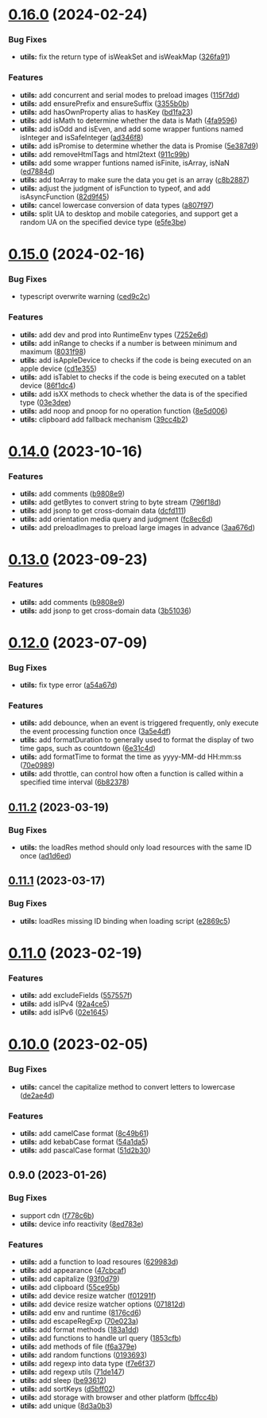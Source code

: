 # [0.16.0](https://github.com/chengpeiquan/bassist/compare/utils@0.15.0...utils@0.16.0) (2024-02-24)


### Bug Fixes

* **utils:** fix the return type of isWeakSet and isWeakMap ([326fa91](https://github.com/chengpeiquan/bassist/commit/326fa918095ba020f72114f35ca487594ba160cd))


### Features

* **utils:** add concurrent and serial modes to preload images ([115f7dd](https://github.com/chengpeiquan/bassist/commit/115f7dd7990f1a44c75c6427d04b10e60d456e0f))
* **utils:** add ensurePrefix and ensureSuffix ([3355b0b](https://github.com/chengpeiquan/bassist/commit/3355b0bd629f579a0c5ec0b9558cf5dfcf4a7d5e))
* **utils:** add hasOwnProperty alias to hasKey ([bd1fa23](https://github.com/chengpeiquan/bassist/commit/bd1fa236ab423918a193aa8bb74443f5ae82ad43))
* **utils:** add isMath to determine whether the data is Math ([4fa9596](https://github.com/chengpeiquan/bassist/commit/4fa95964558096b2b21f28f5392a07fc00d5389c))
* **utils:** add isOdd and isEven, and add some wrapper funtions named isInteger and isSafeInteger ([ad346f8](https://github.com/chengpeiquan/bassist/commit/ad346f8cb54e862db5862360f5a81f58b1e0c431))
* **utils:** add isPromise to determine whether the data is Promise ([5e387d9](https://github.com/chengpeiquan/bassist/commit/5e387d929a4c95ea254727e70fdfcddce3176adf))
* **utils:** add removeHtmlTags and html2text ([911c99b](https://github.com/chengpeiquan/bassist/commit/911c99bec6657dc2635e9c32dc44f139a3aaaba1))
* **utils:** add some wrapper funtions named isFinite, isArray, isNaN ([ed7884d](https://github.com/chengpeiquan/bassist/commit/ed7884d7c03618271bfa680b65f23afab399c89c))
* **utils:** add toArray to make sure the data you get is an array ([c8b2887](https://github.com/chengpeiquan/bassist/commit/c8b28873e1e2deedc5816db6e5098c0122a458c9))
* **utils:** adjust the judgment of isFunction to typeof, and add isAsyncFunction ([82d9f45](https://github.com/chengpeiquan/bassist/commit/82d9f458c664c463a2596b6cfefa49ca1095f3b4))
* **utils:** cancel lowercase conversion of data types ([a807f97](https://github.com/chengpeiquan/bassist/commit/a807f972bc9d0e3d4d2e70366407d23ca1d4bc79))
* **utils:** split UA to desktop and mobile categories, and support get a random UA on the specified device type ([e5fe3be](https://github.com/chengpeiquan/bassist/commit/e5fe3be72c8b45f5d2c53f288d3471398eb3007c))



# [0.15.0](https://github.com/chengpeiquan/bassist/compare/utils@0.14.0...utils@0.15.0) (2024-02-16)


### Bug Fixes

* typescript overwrite warning ([ced9c2c](https://github.com/chengpeiquan/bassist/commit/ced9c2c8a162f63b8b0ae66f65c384177eb7b0e3))


### Features

* **utils:** add dev and prod into RuntimeEnv types ([7252e6d](https://github.com/chengpeiquan/bassist/commit/7252e6d212e91bd0099715c5ffef05756792439b))
* **utils:** add inRange to checks if a number is between minimum and maximum ([8031f98](https://github.com/chengpeiquan/bassist/commit/8031f98fa225af8f2a81b7c830954da369d988c4))
* **utils:** add isAppleDevice to checks if the code is being executed on an apple device ([cd1e355](https://github.com/chengpeiquan/bassist/commit/cd1e3555bd630fd8942c28d2b6d06957c46e27f0))
* **utils:** add isTablet to checks if the code is being executed on a tablet device ([86f1dc4](https://github.com/chengpeiquan/bassist/commit/86f1dc4af968394427bc6efd21d6a06c85e818a5))
* **utils:** add isXX methods to check whether the data is of the specified type ([03e3dee](https://github.com/chengpeiquan/bassist/commit/03e3dee0d1954ef57359f51ec0d51df843b5973b))
* **utils:** add noop and pnoop for no operation function ([8e5d006](https://github.com/chengpeiquan/bassist/commit/8e5d006c7073e07a3bfda8b9345ee35f2ea8a403))
* **utils:** clipboard add fallback mechanism ([39cc4b2](https://github.com/chengpeiquan/bassist/commit/39cc4b271704fda05950361133044866ace9e796))



# [0.14.0](https://github.com/chengpeiquan/bassist/compare/utils@0.12.0...utils@0.14.0) (2023-10-16)


### Features

* **utils:** add comments ([b9808e9](https://github.com/chengpeiquan/bassist/commit/b9808e973d483abed456466829fcb37d6392f36b))
* **utils:** add getBytes to convert string to byte stream ([796f18d](https://github.com/chengpeiquan/bassist/commit/796f18d68cfef2dce1f3dbee4fbeea9aafccdea2))
* **utils:** add jsonp to get cross-domain data ([dcfd111](https://github.com/chengpeiquan/bassist/commit/dcfd1114b5d7e28af0879186720346e137369712))
* **utils:** add orientation media query and judgment ([fc8ec6d](https://github.com/chengpeiquan/bassist/commit/fc8ec6d2f6a493bc36cd46c8247de7acbe5646d8))
* **utils:** add preloadImages to preload large images in advance ([3aa676d](https://github.com/chengpeiquan/bassist/commit/3aa676d7bc6267d1880fc763a90b7d89a98216ed))



# [0.13.0](https://github.com/chengpeiquan/bassist/compare/utils@0.12.0...utils@0.13.0) (2023-09-23)


### Features

* **utils:** add comments ([b9808e9](https://github.com/chengpeiquan/bassist/commit/b9808e973d483abed456466829fcb37d6392f36b))
* **utils:** add jsonp to get cross-domain data ([3b51036](https://github.com/chengpeiquan/bassist/commit/3b51036542adb735adcd9f30122511373242ecc6))



# [0.12.0](https://github.com/chengpeiquan/bassist/compare/utils@0.11.2...utils@0.12.0) (2023-07-09)


### Bug Fixes

* **utils:** fix type error ([a54a67d](https://github.com/chengpeiquan/bassist/commit/a54a67dd86f91a1640ea10cc86f28eeacbf51290))


### Features

* **utils:** add debounce, when an event is triggered frequently, only execute the event processing function once ([3a5e4df](https://github.com/chengpeiquan/bassist/commit/3a5e4df737b128b4c1cd9b98f6c78ecef21ebd74))
* **utils:** add formatDuration to generally used to format the display of two time gaps, such as countdown ([6e31c4d](https://github.com/chengpeiquan/bassist/commit/6e31c4dc5981ccf7724c87a69c527a552d5648ff))
* **utils:** add formatTime to format the time as yyyy-MM-dd HH:mm:ss ([70e0989](https://github.com/chengpeiquan/bassist/commit/70e0989d2cb8c76384c730f0cb5eb6e19361c518))
* **utils:** add throttle, can control how often a function is called within a specified time interval ([6b82378](https://github.com/chengpeiquan/bassist/commit/6b82378cf07cae94ffa3cc7c290495f13c864c93))



## [0.11.2](https://github.com/chengpeiquan/bassist/compare/utils@0.11.1...utils@0.11.2) (2023-03-19)


### Bug Fixes

* **utils:** the loadRes method should only load resources with the same ID once ([ad1d6ed](https://github.com/chengpeiquan/bassist/commit/ad1d6ed4bd5f698eebae775350feb580a5072308))



## [0.11.1](https://github.com/chengpeiquan/bassist/compare/utils@0.11.0...utils@0.11.1) (2023-03-17)


### Bug Fixes

* **utils:** loadRes missing ID binding when loading script ([e2869c5](https://github.com/chengpeiquan/bassist/commit/e2869c50466e597d0cb3b36f4738b7ce39eb92a3))



# [0.11.0](https://github.com/chengpeiquan/bassist/compare/utils@0.10.0...utils@0.11.0) (2023-02-19)


### Features

* **utils:** add excludeFields ([557557f](https://github.com/chengpeiquan/bassist/commit/557557f9d2625a9b9c8860decb6690290dfaa79d))
* **utils:** add isIPv4 ([92a4ce5](https://github.com/chengpeiquan/bassist/commit/92a4ce5f1a366b53717d1df6c66b197e0eb5a6a2))
* **utils:** add isIPv6 ([02e1645](https://github.com/chengpeiquan/bassist/commit/02e16454676d1401a95a6487ec7e587f6c930f45))



# [0.10.0](https://github.com/chengpeiquan/bassist/compare/utils@0.9.0...utils@0.10.0) (2023-02-05)


### Bug Fixes

* **utils:** cancel  the capitalize method to convert letters to lowercase ([de2ae4d](https://github.com/chengpeiquan/bassist/commit/de2ae4d7c50877604933ee1123b8962801718679))


### Features

* **utils:** add camelCase format ([8c49b61](https://github.com/chengpeiquan/bassist/commit/8c49b61e36d207687977f295fa241b0508ea4d51))
* **utils:** add kebabCase format ([54a1da5](https://github.com/chengpeiquan/bassist/commit/54a1da57b84e1195e3b44e9cb0e0218dc064adfd))
* **utils:** add pascalCase format ([51d2b30](https://github.com/chengpeiquan/bassist/commit/51d2b300ea913003f4e9fc9f318ec281db75d779))



## 0.9.0 (2023-01-26)


### Bug Fixes

* support cdn ([f778c6b](https://github.com/chengpeiquan/bassist/commit/f778c6bf679773b2cab5b98b519e80a42c08a692))
* **utils:** device info reactivity ([8ed783e](https://github.com/chengpeiquan/bassist/commit/8ed783e7656c541c5494b5d493e0560a21884e8d))


### Features

* **utils:** add a function to load resoures ([629983d](https://github.com/chengpeiquan/bassist/commit/629983d9be863b49d42af9c6194dece21431a97d))
* **utils:** add appearance ([47cbcaf](https://github.com/chengpeiquan/bassist/commit/47cbcaf38a0d21005d9d8ac0d0c076dcc52fe818))
* **utils:** add capitalize ([93f0d79](https://github.com/chengpeiquan/bassist/commit/93f0d79b282c951970c2d52dffb8f9369454fd5b))
* **utils:** add clipboard ([55ce95b](https://github.com/chengpeiquan/bassist/commit/55ce95bbdec98d10d999936272f221e0ac9df635))
* **utils:** add device resize watcher ([f01291f](https://github.com/chengpeiquan/bassist/commit/f01291f1748583a7fe4ec4c9ba5e147f5ae36692))
* **utils:** add device resize watcher options ([071812d](https://github.com/chengpeiquan/bassist/commit/071812df5fdeeee5f7a5390b14bc4ccc441fe221))
* **utils:** add env and runtime ([8176cd6](https://github.com/chengpeiquan/bassist/commit/8176cd648a20f7f463a1187ff749ce67b1aa8620))
* **utils:** add escapeRegExp ([70e023a](https://github.com/chengpeiquan/bassist/commit/70e023a787903f4531678dd3d9e350148da20564))
* **utils:** add format methods ([183a1dd](https://github.com/chengpeiquan/bassist/commit/183a1ddf006e0be08df377df0b5260ea57d21d93))
* **utils:** add functions to handle url query ([1853cfb](https://github.com/chengpeiquan/bassist/commit/1853cfb2a23abad89067d9b6669650a2f89bf43e))
* **utils:** add methods of file ([f6a379e](https://github.com/chengpeiquan/bassist/commit/f6a379ec48dbe543b2e8f7ac6c4408d87be00634))
* **utils:** add random functions ([0193693](https://github.com/chengpeiquan/bassist/commit/0193693fd8667657d1e5a9b56b481fa5534cadea))
* **utils:** add regexp into data type ([f7e6f37](https://github.com/chengpeiquan/bassist/commit/f7e6f379baa1f066e64341e86c7e2371524c1fbf))
* **utils:** add regexp utils ([71de147](https://github.com/chengpeiquan/bassist/commit/71de14726f4b8d0bda60faf59a8a9bf524082c40))
* **utils:** add sleep ([be93612](https://github.com/chengpeiquan/bassist/commit/be93612447c874e9cf3c6217d709a087ad6b08aa))
* **utils:** add sortKeys ([d5bff02](https://github.com/chengpeiquan/bassist/commit/d5bff025e8ab8ce3894974a14d35f2dd2cb5ed1c))
* **utils:** add storage with browser and other platform ([bffcc4b](https://github.com/chengpeiquan/bassist/commit/bffcc4b73f53284bfaa9621177bd544b0f5f77a9))
* **utils:** add unique ([8d3a0b3](https://github.com/chengpeiquan/bassist/commit/8d3a0b38df96211bd4aeaa9f5b35b1bc18850fdc))



